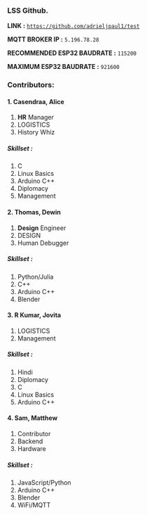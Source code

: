 
### LSS Github.
    

**LINK :**  <code><https://github.com/adrieljpaul1/test></code>  

**MQTT BROKER IP :** <code>5.196.78.28</code>  


**RECOMMENDED ESP32 BAUDRATE :** <code>115200</code>   

**MAXIMUM ESP32 BAUDRATE :** <code>921600</code>  

### Contributors:
#### 1. Casendraa, **Alice** 
1. **HR** Manager
2. LOGISTICS
3. History Whiz
##### Skillset :
1. C
2. Linux Basics
3. Arduino C++
4. Diplomacy
5. Management
#### 2. Thomas, **Dewin**
1. **Design** Engineer
2. DESIGN
3. Human Debugger
##### Skillset : 
1. Python/Julia
2. C++
3. Arduino C++
4. Blender
#### 3. R Kumar, **Jovita**
1. LOGISTICS
2. Management
##### Skillset : 
1. Hindi
2. Diplomacy
3. C
4. Linux Basics
5. Arduino C++
#### 4. Sam, **Matthew**
1. Contributor
2. Backend
3. Hardware
##### Skillset : 
1. JavaScript/Python
2. Arduino C++
3. Blender
4. WiFi/MQTT
<!--
cuddles/iusearchbtw -- mongo
root/iusearchbtw -- arch(root)
-->

